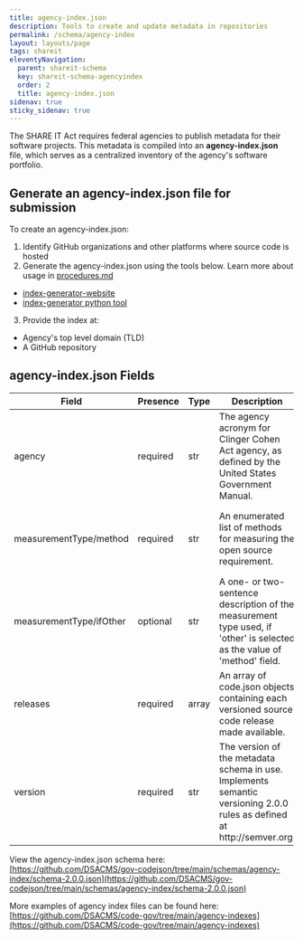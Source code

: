 ```yaml
---
title: agency-index.json
description: Tools to create and update metadata in repositories
permalink: /schema/agency-index
layout: layouts/page
tags: shareit
eleventyNavigation:
  parent: shareit-schema
  key: shareit-schema-agencyindex
  order: 2
  title: agency-index.json
sidenav: true
sticky_sidenav: true
---
```


The SHARE IT Act requires federal agencies to publish metadata for their software projects. This metadata is compiled into an **agency-index.json** file, which serves as a centralized inventory of the agency's software portfolio.

## Generate an agency-index.json file for submission

To create an agency-index.json:
1. Identify GitHub organizations and other platforms where source code is hosted
2. Generate the agency-index.json using the tools below. Learn more about usage in [procedures.md](https://github.com/DSACMS/gov-codejson/blob/main/docs/procedures.md#generate-an-agency-indexjson-file-for-agencies)
  - [index-generator-website](https://dsacms.github.io/index-generator-website/)
  - [index-generator python tool](https://github.com/DSACMS/codejson-index-generator)
3. Provide the index at:
  - Agency's top level domain (TLD)
  - A GitHub repository

## agency-index.json Fields

<table>
  <thead>
    <tr>
      <th>Field</th>
      <th>Presence</th>
      <th>Type</th>
      <th>Description</th>
      <th>Options/Examples</th>
    </tr>
  </thead>
  <tbody>
    <tr>
      <td>agency</td>
      <td>required</td>
      <td>str</td>
      <td>The agency acronym for Clinger Cohen Act agency, as defined by the United States Government Manual.</td>
      <td></td>
    </tr>
    <tr>
      <td>measurementType/method</td>
      <td>required</td>
      <td>str</td>
      <td>An enumerated list of methods for measuring the open source requirement.</td>
      <td>
        - linesOfCode<br>
        - modules<br>
        - cost<br>
        - projects<br>
        - systems<br>
        - other<br>
      </td>
    </tr>
    <tr>
      <td>measurementType/ifOther</td>
      <td>optional</td>
      <td>str</td>
      <td>A one- or two- sentence description of the measurement type used, if 'other' is selected as the value of 'method' field.</td>
      <td></td>
    </tr>
    <tr>
      <td>releases</td>
      <td>required</td>
      <td>array</td>
      <td>An array of code.json objects containing each versioned source code release made available. </td>
      <td></td>
    </tr>
    <tr>
      <td>version</td>
      <td>required</td>
      <td>str</td>
      <td>The version of the metadata schema in use. Implements semantic versioning 2.0.0 rules as defined at http://semver.org.</td>
      <td></td>
    </tr>
  <tbody>
</table>

View the agency-index.json schema here: [https://github.com/DSACMS/gov-codejson/tree/main/schemas/agency-index/schema-2.0.0.json](https://github.com/DSACMS/gov-codejson/tree/main/schemas/agency-index/schema-2.0.0.json)

More examples of agency index files can be found here: [https://github.com/DSACMS/code-gov/tree/main/agency-indexes](https://github.com/DSACMS/code-gov/tree/main/agency-indexes)